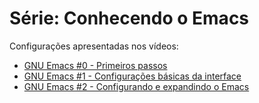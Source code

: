 # Série: Conhecendo o Emacs

Configurações apresentadas nos vídeos:

* [GNU Emacs #0 - Primeiros passos](https://youtu.be/oNmbldRJqZM)
* [GNU Emacs #1 - Configurações básicas da interface](https://youtu.be/0Le151jS57o)
* [GNU Emacs #2 - Configurando e expandindo o Emacs](https://youtu.be/UCJwchTEWeU)

